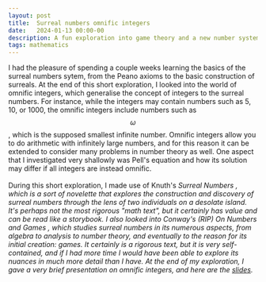 ```yaml
---
layout: post
title:  Surreal numbers omnific integers
date:   2024-01-13 00:00-00
description: A fun exploration into game theory and a new number system
tags: mathematics
---
```


I had the pleasure of spending a couple weeks learning the basics of the surreal numbers sytem, from the Peano axioms to the basic construction of surreals. At the end of this short exploration, I looked into the world of omnific integers, which generalise the concept of integers to the surreal numbers. For instance, while the integers may contain numbers such as 5, 10, or 1000, the omnific integers include numbers such as $$\omega$$, which is the supposed smallest infinite number. Omnific integers allow you to do arithmetic with infinitely large numbers, and for this reason it can be extended to consider many problems in number theory as well. One aspect that I investigated very shallowly was Pell's equation and how its solution may differ if all integers are instead omnific. 
<br>
<br>
During this short exploration, I made use of Knuth's <i> Surreal Numbers <i>, which is a sort of novelette that explores the construction and discovery of surreal numbers through the lens of two individuals on a desolate island. It's perhaps not the most rigorous "math text", but it certainly has value and can be read like a storybook. I also looked into Conway's (RIP) <i> On Numbers and Games <i>, which studies surreal numbers in its numerous aspects, from algebra to analysis to number theory, and eventually to the reason for its initial creation: games. It certainly is a rigorous text, but it is very self-contained, and if I had more time I would have been able to explore its nuances in much more detail than I have. At the end of my exploration, I gave a very brief presentation on omnific integers, and here are the <a href="https://quadcryo.github.io/quadcryo/projectpdf/omnific_slides.pdf">slides</a>.